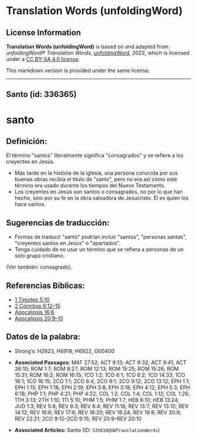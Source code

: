# Translation Words (unfoldingWord)

## License Information

**Translation Words (unfoldingWord)** is based on and adapted from: _unfoldingWord® Translation Words_, [unfoldingWord](https://unfoldingword.org/utw), 2022, which is licensed under a [CC BY-SA 4.0 license](https://creativecommons.org/licenses/by-sa/4.0/legalcode.en).

This markdown version is provided under the same license.



--------------------------------

## Santo (id: 336365)

santo
=====

Definición:
-----------

El término "santos" literalmente significa "consagrados" y se refiere a los creyentes en Jesús.

* Más tarde en la historia de la iglesia, una persona conocida por sus buenas obras recibía el título de "santo", pero no era así cómo este término era usado durante los tiempos del Nuevo Testamento.
* Los creyentes en Jesús son santos o consagrados, no por lo que han hecho, sino por su fe en la obra salvadora de Jesucristo. Él es quien los hace santos.

Sugerencias de traducción:
--------------------------

* Formas de traducir "santo" podrían incluir "santos", "personas santas", "creyentes santos en Jesús" o "apartados".
* Tenga cuidado de no usar un término que se refiera a personas de un solo grupo cristiano.

(Ver también: consagrado).

Referencias Bíblicas:
---------------------

* [1 Timoteo 5:10](https://ref.ly/1Tim5:10)
* [2 Corintios 9:12–15](https://ref.ly/2Cor9:12-2Cor9:15)
* [Apocalipsis 16:6](https://ref.ly/Rev16:6)
* [Apocalipsis 20:9–10](https://ref.ly/Rev20:9-Rev20:10)

Datos de la palabra:
--------------------

* Strong’s: H2623, H6918, H6922, G00400

* **Associated Passages:** MAT 27:52; ACT 9:13; ACT 9:32; ACT 9:41; ACT 26:10; ROM 1:7; ROM 8:27; ROM 12:13; ROM 15:25; ROM 15:26; ROM 15:31; ROM 16:2; ROM 16:15; 1CO 1:2; 1CO 6:1; 1CO 6:2; 1CO 14:33; 1CO 16:1; 1CO 16:15; 2CO 1:1; 2CO 8:4; 2CO 9:1; 2CO 9:12; 2CO 13:12; EPH 1:1; EPH 1:15; EPH 1:18; EPH 2:19; EPH 3:8; EPH 3:18; EPH 4:12; EPH 5:3; EPH 6:18; PHP 1:1; PHP 4:21; PHP 4:22; COL 1:2; COL 1:4; COL 1:12; COL 1:26; 1TH 3:13; 2TH 1:10; 1TI 5:10; PHM 1:5; PHM 1:7; HEB 6:10; HEB 13:24; JUD 1:3; REV 5:8; REV 8:3; REV 8:4; REV 11:18; REV 13:7; REV 13:10; REV 14:12; REV 16:6; REV 17:6; REV 18:20; REV 18:24; REV 19:8; REV 20:9; REV 22:21; 2CO 9:12–2CO 9:15; REV 20:9–REV 20:10
* **Associated Articles:** Santo (ID: `335610@UWTranslationWords`)

